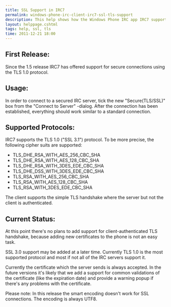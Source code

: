 ```yaml
---
title: SSL Support in IRC7
permalink: windows-phone-irc-client-irc7-ssl-tls-support
description: This help shows how the Windows Phone IRC app IRC7 supports SSL/TLS.
layout: helppage.cshtml
tags: help, ssl, tls
time: 2011-12-21 18:00
---
```

## First Release: ##
Since the 1.5 release IRC7 has offered support for secure connections using the TLS 1.0 protocol.

## Usage: ##
In order to connect to a secured IRC server, tick the new "Secure(TLS/SSL)" box from the "Connect to Server" -dialog. After the connection has been established, everything should work similar to a standard connection.

## Supported Protocols: ##
IRC7 supports the TLS 1.0 ("SSL 3.1") protocol. To be more precise, the following cipher suits are supported:
* TLS_DHE_RSA_WITH_AES_256_CBC_SHA
* TLS_DHE_RSA_WITH_AES_128_CBC_SHA
* TLS_DHE_RSA_WITH_3DES_EDE_CBC_SHA
* TLS_DHE_DSS_WITH_3DES_EDE_CBC_SHA
* TLS_RSA_WITH_AES_256_CBC_SHA
* TLS_RSA_WITH_AES_128_CBC_SHA
* TLS_RSA_WITH_3DES_EDE_CBC_SHA

The client supports the simple TLS handshake where the server but not the client is authenticated.

## Current Status: ##
At this point there's no plans to add support for client-authenticated TLS handshake, because adding new certificates to the phone is not an easy task.

SSL 3.0 support may be added at a later time. Currently TLS 1.0 is the most supported protocol and most if not all of the IRC servers support it.

Currently the certificate which the server sends is always accepted. In the future versions it's likely that we add a support for common validations of the certificate (like the expiration date) and provide a warning popup if there's any problems with the certificate.

Please note: In this release the smart encoding doesn't work for SSL connections. The encoding is always UTF8.